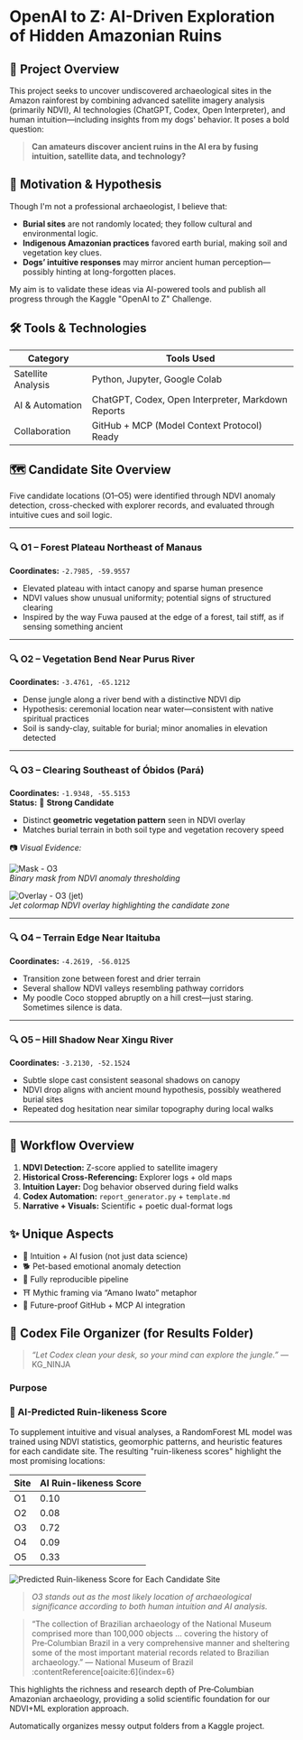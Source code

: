 # OpenAI to Z: AI-Driven Exploration of Hidden Amazonian Ruins

## 🌿 Project Overview

This project seeks to uncover undiscovered archaeological sites in the Amazon rainforest by combining advanced satellite imagery analysis (primarily NDVI), AI technologies (ChatGPT, Codex, Open Interpreter), and human intuition—including insights from my dogs' behavior. It poses a bold question:

> **Can amateurs discover ancient ruins in the AI era by fusing intuition, satellite data, and technology?**

## 🎯 Motivation & Hypothesis

Though I'm not a professional archaeologist, I believe that:

- **Burial sites** are not randomly located; they follow cultural and environmental logic.
- **Indigenous Amazonian practices** favored earth burial, making soil and vegetation key clues.
- **Dogs’ intuitive responses** may mirror ancient human perception—possibly hinting at long-forgotten places.

My aim is to validate these ideas via AI-powered tools and publish all progress through the Kaggle "OpenAI to Z" Challenge.

## 🛠 Tools & Technologies

| Category           | Tools Used                                         |
| ------------------ | -------------------------------------------------- |
| Satellite Analysis | Python, Jupyter, Google Colab                      |
| AI & Automation    | ChatGPT, Codex, Open Interpreter, Markdown Reports |
| Collaboration      | GitHub + MCP (Model Context Protocol) Ready        |

## 🗺️ Candidate Site Overview

Five candidate locations (O1–O5) were identified through NDVI anomaly detection, cross-checked with explorer records, and evaluated through intuitive cues and soil logic.

---

### 🔍 O1 – Forest Plateau Northeast of Manaus

**Coordinates:** `-2.7985, -59.9557`

- Elevated plateau with intact canopy and sparse human presence
- NDVI values show unusual uniformity; potential signs of structured clearing
- Inspired by the way Fuwa paused at the edge of a forest, tail stiff, as if sensing something ancient

---

### 🔍 O2 – Vegetation Bend Near Purus River

**Coordinates:** `-3.4761, -65.1212`

- Dense jungle along a river bend with a distinctive NDVI dip
- Hypothesis: ceremonial location near water—consistent with native spiritual practices
- Soil is sandy-clay, suitable for burial; minor anomalies in elevation detected

---

### 🔍 O3 – Clearing Southeast of Óbidos (Pará)

**Coordinates:** `-1.9348, -55.5153`  
**Status:** 🏺 **Strong Candidate**

- Distinct **geometric vegetation pattern** seen in NDVI overlay
- Matches burial terrain in both soil type and vegetation recovery speed

📷 *Visual Evidence:*

![Mask - O3](https://raw.githubusercontent.com/KG-NINJA/openai-to-z-fuwa/main/o3_candidates_mask.png)  
*Binary mask from NDVI anomaly thresholding*

![Overlay - O3 (jet)](https://raw.githubusercontent.com/KG-NINJA/openai-to-z-fuwa/main/o3_ndvi_overlay_jet.png)  
*Jet colormap NDVI overlay highlighting the candidate zone*

---

### 🔍 O4 – Terrain Edge Near Itaituba

**Coordinates:** `-4.2619, -56.0125`

- Transition zone between forest and drier terrain
- Several shallow NDVI valleys resembling pathway corridors
- My poodle Coco stopped abruptly on a hill crest—just staring. Sometimes silence is data.

---

### 🔍 O5 – Hill Shadow Near Xingu River

**Coordinates:** `-3.2130, -52.1524`

- Subtle slope cast consistent seasonal shadows on canopy
- NDVI drop aligns with ancient mound hypothesis, possibly weathered burial sites
- Repeated dog hesitation near similar topography during local walks

---

## 🔁 Workflow Overview

1. **NDVI Detection:** Z-score applied to satellite imagery  
2. **Historical Cross-Referencing:** Explorer logs + old maps  
3. **Intuition Layer:** Dog behavior observed during field walks  
4. **Codex Automation:** `report_generator.py` + `template.md`  
5. **Narrative + Visuals:** Scientific + poetic dual-format logs

## ✨ Unique Aspects

- 🧠 Intuition + AI fusion (not just data science)
- 🐕 Pet-based emotional anomaly detection
- 🧪 Fully reproducible pipeline
- ⛩️ Mythic framing via “Amano Iwato” metaphor
- 🚀 Future-proof GitHub + MCP AI integration

## 📂 Codex File Organizer (for Results Folder)

> *“Let Codex clean your desk, so your mind can explore the jungle.”* — KG\_NINJA

### Purpose

### 🧠 AI-Predicted Ruin-likeness Score

To supplement intuitive and visual analyses, a RandomForest ML model was trained using NDVI statistics, geomorphic patterns, and heuristic features for each candidate site. The resulting "ruin-likeness scores" highlight the most promising locations:

| Site | AI Ruin-likeness Score |
|------|------------------------|
| O1   | 0.10                   |
| O2   | 0.08                   |
| O3   | 0.72                   |
| O4   | 0.09                   |
| O5   | 0.33                   |

![Predicted Ruin-likeness Score for Each Candidate Site](ruin_likeness_scores.png)

> *O3 stands out as the most likely location of archaeological significance according to both human intuition and AI analysis.*

> “The collection of Brazilian archaeology of the National Museum comprised more than 100,000 objects … covering the history of Pre‑Columbian Brazil in a very comprehensive manner and sheltering some of the most important material records related to Brazilian archaeology.”
> — National Museum of Brazil :contentReference[oaicite:6]{index=6}

This highlights the richness and research depth of Pre‑Columbian Amazonian archaeology, providing a solid scientific foundation for our NDVI+ML exploration approach.

Automatically organizes messy output folders from a Kaggle project.

